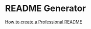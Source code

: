 # README Generator

[How to create a Professional README](https://coding-boot-camp.github.io/full-stack/github/professional-readme-guide)
